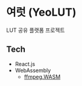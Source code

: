 # 여럿 (YeoLUT)
LUT 공유 플랫폼 프로젝트
## Tech
* React.js
* WebAssembly
  * [ffmpeg.WASM](https://github.com/ffmpegwasm/ffmpeg.wasm)